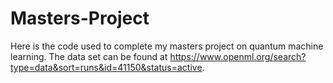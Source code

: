 # Masters-Project

Here is the code used to complete my masters project on quantum machine learning. The data set can be found at https://www.openml.org/search?type=data&sort=runs&id=41150&status=active.
